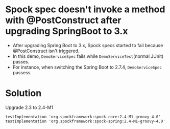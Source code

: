 # Spock spec doesn't invoke a method with @PostConstruct after upgrading SpringBoot to 3.x

* After upgrading Spring Boot to 3.x, Spock specs started to fail because @PostConstruct isn't triggered. 
* In this demo, `DemoServiceSpec` fails while `DemoServiceTest`(normal JUnit) passes. 
* For instance, when switching the Spring Boot to 2.7.4, `DemoServiceSpec` passess. 

# Solution 

Upgrade 2.3 to 2.4-M1

```
testImplementation 'org.spockframework:spock-core:2.4-M1-groovy-4.0'
testImplementation 'org.spockframework:spock-spring:2.4-M1-groovy-4.0'
```